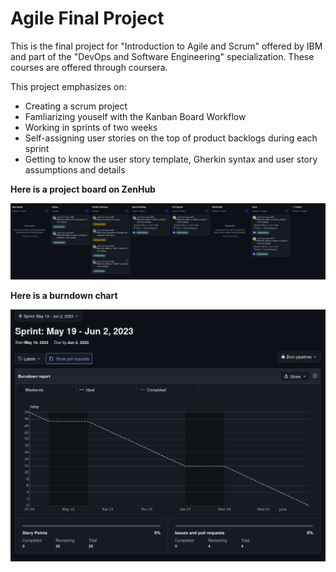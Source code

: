 # Agile Final Project

This is the final project for "Introduction to Agile and Scrum" offered by IBM and part of the "DevOps and Software Engineering" specialization. These courses are offered through coursera.

This project emphasizes on:

- Creating a scrum project
- Famliarizing youself with the Kanban Board Workflow
- Working in sprints of two weeks
- Self-assigning user stories on the top of product backlogs during each sprint
- Getting to know the user story template, Gherkin syntax and user story assumptions and details



**Here is a project board on ZenHub**

![](./agile_lab_final.png)



**Here is a burndown chart**

![](./burndown_chart.png)
